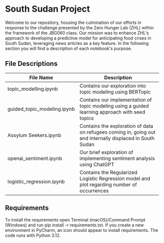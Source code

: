 # South Sudan Project 

Welcome to our repository, housing the culmination of our efforts in response to the challenge presented by the Zero Hunger Lab (ZHL) within the framework of the JBG060 class. Our mission was to enhance ZHL's approach to developing a predictive model for anticipating food crises in South Sudan, leveraging news articles as a key feature. In the following section you will find a description of each notebook's purpose.

## File Descriptions
| File Name | Description |
|--|--|
| topic_modelling.ipynb | Contains our exploration into topic modeling using BERTopic |
| guided_topic_modeling.ipynb | Contains our implementation of topic modeling using a guided learning approach with seed topics |
| Assylum Seekers.ipynb | Contains the exploration of data on refugees coming in, going out and internally displaced in South Sudan | 
| openai_sentiment.ipynb | Our brief exploration of implementing sentiment analysis using ChatGPT |
|logistic_regression.ipynb|Contains the Regularized Logistic Regression model and plot regarding number of occurrences|


## Requirements
To install the requirements open Terminal (macOS)/Command Prompt (Windows) and run pip install -r requirements.txt. If you create a new environment in PyCharm, an icon should appear to install requirements. The code runs with Python 3.12.
